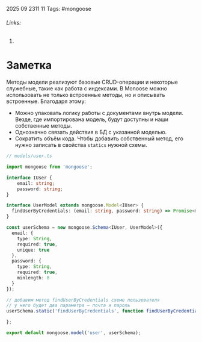 2025 09 2311 11
Tags: #mongoose 
###### Links: 
1) 
# Заметка
Методы модели реализуют базовые CRUD-операции и некоторые служебные, такие как работа с индексами. В Monoose можно использовать не только встроенные методы, но и описывать встроенные. Благодаря этому:

- Можно упаковать логику работы с документами внутрь модели. Везде, где импортирована модель, будут доступны и наши собственные методы.
- Однозначно связать действия в БД с указанной моделью.
- Сократить объём кода.
Чтобы добавить собственный метод,  его нужно записать в свойства `statics` нужной схемы.
```ts
// models/user.ts

import mongoose from 'mongoose';

interface IUser {
    email: string;
    password: string;
}

interface UserModel extends mongoose.Model<IUser> {
  findUserByCredentials: (email: string, password: string) => Promise<mongoose.Document<unknown, any, IUser>>
}

const userSchema = new mongoose.Schema<IUser, UserModel>({
  email: {
    type: String,
    required: true,
    unique: true
  },
  password: {
    type: String,
    required: true,
    minlength: 8
  }
});

// добавим метод findUserByCredentials схеме пользователя
// у него будет два параметра — почта и пароль
userSchema.static('findUserByCredentials', function findUserByCredentials(email: string, password: string) {

};

export default mongoose.model('user', userSchema);
```